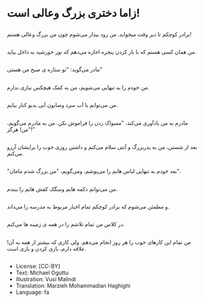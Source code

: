 # زاما دختری بزرگ وعالی است!

##
برادر کوچکم تا دیر وقت میخوابد. من زود بیدار می‌شوم چون من بزرگ وعالی هستم!

##
من همان کسی هستم که با باز کردن پنجره اجازه می‌دهم که نور خورشید به داخل بیاید.

##
مادر می‌گوید: "تو ستاره ی صبح من هستی"

##
من خودم را به تنهایی می‌شویم، من به کمک هیچکس نیازی ندارم.

##
من می‌توانم با آب سرد وصابون آبی بدبو کنار بیایم.

##
مادرم به من یادآوری می‌کند، "مسواک زدن را فراموش نکن. من به مادرم می‌گویم، "من! هرگز!"

##
بعد از شستن، من به پدربزرگ و آنتی سلام می‌کنم و داشتن روزی خوب را برایشان آرزو می‌کنم.

##
"بعد خودم به تنهایی لباس هایم را می‌پوشم، ومی‌گویم، "من بزرگ شدم مامان".

##
من می‌توانم دکمه هایم وسگک کفش هایم را ببندم.

##
و مطمئن می‌شوم که برادر کوچکم تمام اخبار مربوط به مدرسه را می‌داند.

##
در کلاس من تمام تلاشم را در همه ی زمینه ها می‌کنم.

##
من تمام این کارهای خوب را هر روز انجام می‌دهم. ولی کاری که بیشتر از همه به آن! علاقه دارم، بازی کردن و بازی است.

##
* License: [CC-BY]
* Text: Michael Oguttu
* Illustration: Vusi Malindi
* Translation: Marzieh Mohammadian Haghighi
* Language: fa
